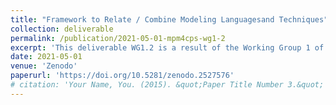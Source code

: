 ```yaml
---
title: "Framework to Relate / Combine Modeling Languagesand Techniques"
collection: deliverable
permalink: /publication/2021-05-01-mpm4cps-wg1-2
excerpt: 'This deliverable WG1.2 is a result of the Working Group 1 of the EU COST Action IC1404: MPM4CPS which involved the collaboration of researchers from 32 countries. It describes the ontologies for CPS and MPM respectively, and then the shared ontology of MPM4CPS, with examples.'
date: 2021-05-01
venue: 'Zenodo'
paperurl: 'https://doi.org/10.5281/zenodo.2527576' 
# citation: 'Your Name, You. (2015). &quot;Paper Title Number 3.&quot; <i>Journal 1</i>. 1(3).'
---
```


